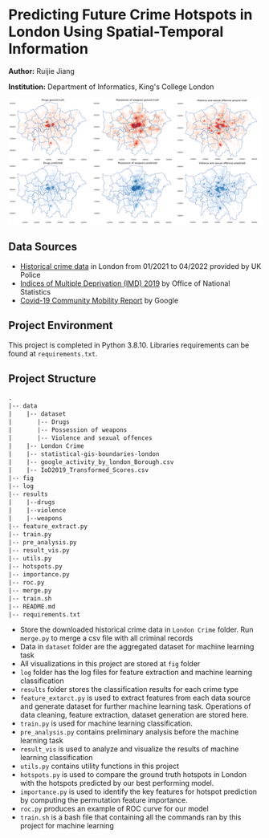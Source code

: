 # Predicting Future Crime Hotspots in London Using Spatial-Temporal Information 
**Author:** Ruijie Jiang

**Institution:** Department of Informatics, King's College London

![hotspot prediction](fig/RF_gt_pred.png)
## Data Sources 
- [Historical crime data][1] in London from 01/2021 to 04/2022 provided by UK Police
- [Indices of Multiple Deprivation (IMD) 2019][2] by Office of National Statistics 
- [Covid-19 Community Mobility Report][3] by Google

## Project Environment
This project is completed in Python 3.8.10. Libraries requirements can be found at `requirements.txt`. 

## Project Structure
```
.
|-- data
|    |-- dataset
|       |-- Drugs
|       |-- Possession of weapons
|       |-- Violence and sexual offences
|    |-- London Crime
|    |-- statistical-gis-boundaries-london
|    |-- google_activity_by_london_Borough.csv
|    |-- IoD2019_Transformed_Scores.csv
|-- fig
|-- log
|-- results
|    |--drugs
|    |--violence
|    |--weapons
|-- feature_extract.py
|-- train.py
|-- pre_analysis.py
|-- result_vis.py
|-- utils.py
|-- hotspots.py
|-- importance.py
|-- roc.py
|-- merge.py
|-- train.sh
|-- README.md 
|-- requirements.txt
```
- Store the downloaded historical crime data in `London Crime` folder. Run `merge.py` to merge a csv file with all criminal records
- Data in `dataset` folder are the aggregated dataset for machine learning task
- All visualizations in this project are stored at `fig` folder
- `log` folder has the log files for feature extraction and machine learning classification
- `results` folder stores the classification results for each crime type
- `feature_extarct.py` is used to extract features from each data source and generate dataset for further machine learning task. Operations of data cleaning, feature extraction, dataset generation are stored here.
- `train.py` is used for machine learning classification.
- `pre_analysis.py` contains preliminary analysis before the machine learning task
- `result_vis` is used to analyze and visualize the results of machine learning classification
- `utils.py` contains utility functions in this project
- `hotspots.py` is used to compare the ground truth hotspots in London with the hotspots predicted by our best performing model.
- `importance.py` is used to identify the key features for hotspot prediction by computing the permutation feature importance.
- `roc.py` produces an example of ROC curve for our model
- `train.sh` is a bash file that containing all the commands ran by this project for machine learning

[1]:https://data.police.uk/data/
[2]:https://www.gov.uk/government/statistics/english-indices-of-deprivation-2019
[3]:https://www.google.com/covid19/mobility/
